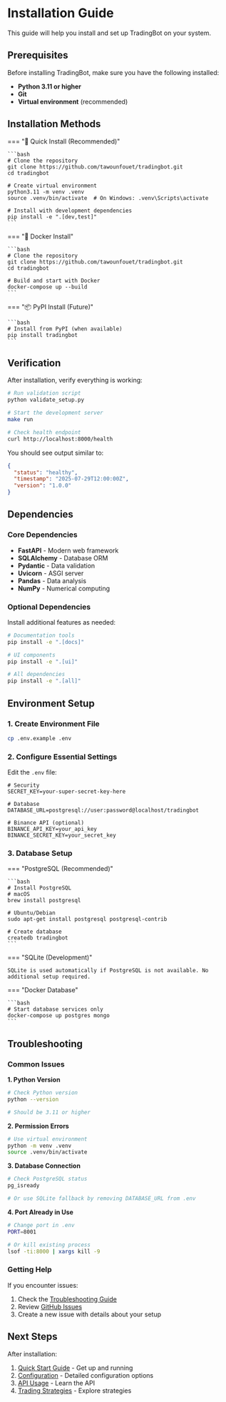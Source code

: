 # Installation Guide

This guide will help you install and set up TradingBot on your system.

## Prerequisites

Before installing TradingBot, make sure you have the following installed:

- **Python 3.11 or higher**
- **Git**
- **Virtual environment** (recommended)

## Installation Methods

=== "🚀 Quick Install (Recommended)"

    ```bash
    # Clone the repository
    git clone https://github.com/tawounfouet/tradingbot.git
    cd tradingbot

    # Create virtual environment
    python3.11 -m venv .venv
    source .venv/bin/activate  # On Windows: .venv\Scripts\activate

    # Install with development dependencies
    pip install -e ".[dev,test]"
    ```

=== "🐳 Docker Install"

    ```bash
    # Clone the repository
    git clone https://github.com/tawounfouet/tradingbot.git
    cd tradingbot

    # Build and start with Docker
    docker-compose up --build
    ```

=== "📦 PyPI Install (Future)"

    ```bash
    # Install from PyPI (when available)
    pip install tradingbot
    ```

## Verification

After installation, verify everything is working:

```bash
# Run validation script
python validate_setup.py

# Start the development server
make run

# Check health endpoint
curl http://localhost:8000/health
```

You should see output similar to:

```json
{
  "status": "healthy",
  "timestamp": "2025-07-29T12:00:00Z",
  "version": "1.0.0"
}
```

## Dependencies

### Core Dependencies

- **FastAPI** - Modern web framework
- **SQLAlchemy** - Database ORM
- **Pydantic** - Data validation
- **Uvicorn** - ASGI server
- **Pandas** - Data analysis
- **NumPy** - Numerical computing

### Optional Dependencies

Install additional features as needed:

```bash
# Documentation tools
pip install -e ".[docs]"

# UI components
pip install -e ".[ui]"

# All dependencies
pip install -e ".[all]"
```

## Environment Setup

### 1. Create Environment File

```bash
cp .env.example .env
```

### 2. Configure Essential Settings

Edit the `.env` file:

```env
# Security
SECRET_KEY=your-super-secret-key-here

# Database
DATABASE_URL=postgresql://user:password@localhost/tradingbot

# Binance API (optional)
BINANCE_API_KEY=your_api_key
BINANCE_SECRET_KEY=your_secret_key
```

### 3. Database Setup

=== "PostgreSQL (Recommended)"

    ```bash
    # Install PostgreSQL
    # macOS
    brew install postgresql

    # Ubuntu/Debian
    sudo apt-get install postgresql postgresql-contrib

    # Create database
    createdb tradingbot
    ```

=== "SQLite (Development)"

    SQLite is used automatically if PostgreSQL is not available. No additional setup required.

=== "Docker Database"

    ```bash
    # Start database services only
    docker-compose up postgres mongo
    ```

## Troubleshooting

### Common Issues

**1. Python Version**
```bash
# Check Python version
python --version

# Should be 3.11 or higher
```

**2. Permission Errors**
```bash
# Use virtual environment
python -m venv .venv
source .venv/bin/activate
```

**3. Database Connection**
```bash
# Check PostgreSQL status
pg_isready

# Or use SQLite fallback by removing DATABASE_URL from .env
```

**4. Port Already in Use**
```bash
# Change port in .env
PORT=8001

# Or kill existing process
lsof -ti:8000 | xargs kill -9
```

### Getting Help

If you encounter issues:

1. Check the [Troubleshooting Guide](../user-guide/troubleshooting.md)
2. Review [GitHub Issues](https://github.com/tawounfouet/tradingbot/issues)
3. Create a new issue with details about your setup

## Next Steps

After installation:

1. [Quick Start Guide](quick-start.md) - Get up and running
2. [Configuration](configuration.md) - Detailed configuration options
3. [API Usage](../user-guide/api-usage.md) - Learn the API
4. [Trading Strategies](../user-guide/strategies.md) - Explore strategies
